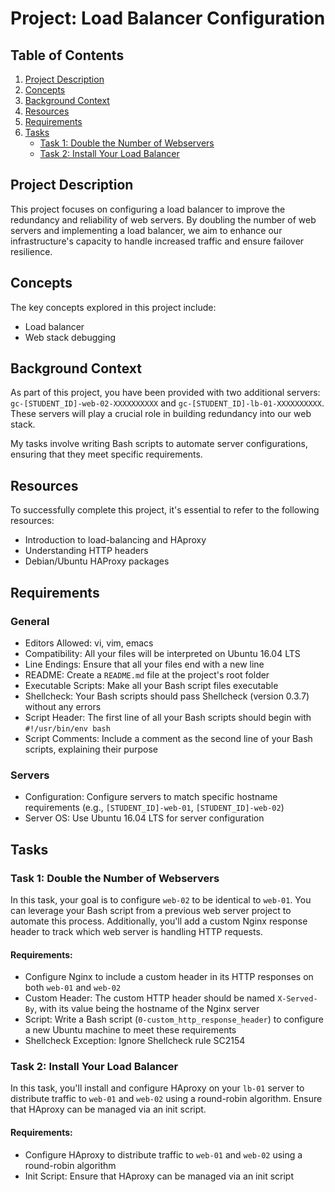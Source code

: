 # Project: Load Balancer Configuration

## Table of Contents
1. [Project Description](#project-description)
2. [Concepts](#concepts)
3. [Background Context](#background-context)
4. [Resources](#resources)
5. [Requirements](#requirements)
6. [Tasks](#tasks)
   - [Task 1: Double the Number of Webservers](#task-1-double-the-number-of-webservers)
   - [Task 2: Install Your Load Balancer](#task-2-install-your-load-balancer)

## Project Description
This project focuses on configuring a load balancer to improve the redundancy and reliability of web servers. By doubling the number of web servers and implementing a load balancer, we aim to enhance our infrastructure's capacity to handle increased traffic and ensure failover resilience.

## Concepts
The key concepts explored in this project include:
- Load balancer
- Web stack debugging

## Background Context
As part of this project, you have been provided with two additional servers: `gc-[STUDENT_ID]-web-02-XXXXXXXXXX` and `gc-[STUDENT_ID]-lb-01-XXXXXXXXXX`. These servers will play a crucial role in building redundancy into our web stack.

My tasks involve writing Bash scripts to automate server configurations, ensuring that they meet specific requirements.

## Resources
To successfully complete this project, it's essential to refer to the following resources:
- Introduction to load-balancing and HAproxy
- Understanding HTTP headers
- Debian/Ubuntu HAProxy packages

## Requirements
### General
- Editors Allowed: vi, vim, emacs
- Compatibility: All your files will be interpreted on Ubuntu 16.04 LTS
- Line Endings: Ensure that all your files end with a new line
- README: Create a `README.md` file at the project's root folder
- Executable Scripts: Make all your Bash script files executable
- Shellcheck: Your Bash scripts should pass Shellcheck (version 0.3.7) without any errors
- Script Header: The first line of all your Bash scripts should begin with `#!/usr/bin/env bash`
- Script Comments: Include a comment as the second line of your Bash scripts, explaining their purpose

### Servers
- Configuration: Configure servers to match specific hostname requirements (e.g., `[STUDENT_ID]-web-01`, `[STUDENT_ID]-web-02`)
- Server OS: Use Ubuntu 16.04 LTS for server configuration

## Tasks

### Task 1: Double the Number of Webservers
In this task, your goal is to configure `web-02` to be identical to `web-01`. You can leverage your Bash script from a previous web server project to automate this process. Additionally, you'll add a custom Nginx response header to track which web server is handling HTTP requests.

#### Requirements:
- Configure Nginx to include a custom header in its HTTP responses on both `web-01` and `web-02`
- Custom Header: The custom HTTP header should be named `X-Served-By`, with its value being the hostname of the Nginx server
- Script: Write a Bash script (`0-custom_http_response_header`) to configure a new Ubuntu machine to meet these requirements
- Shellcheck Exception: Ignore Shellcheck rule SC2154

### Task 2: Install Your Load Balancer
In this task, you'll install and configure HAproxy on your `lb-01` server to distribute traffic to `web-01` and `web-02` using a round-robin algorithm. Ensure that HAproxy can be managed via an init script.

#### Requirements:
- Configure HAproxy to distribute traffic to `web-01` and `web-02` using a round-robin algorithm
- Init Script: Ensure that HAproxy can be managed via an init script
